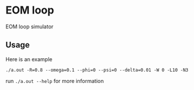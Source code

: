 # EOM loop

EOM loop simulator

## Usage

Here is an example

```
./a.out -R=0.8 --omega=0.1 --phi=0 --psi=0 --delta=0.01 -W 0 -L10 -N3
```

run `./a.out --help` for more information
